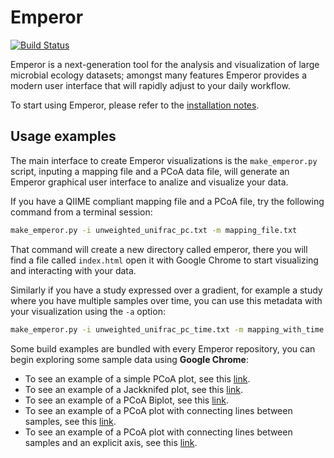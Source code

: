 Emperor
=======

[![Build Status](http://ci.qiime.org/job/Emperor/badge/icon)](http://ci.qiime.org/job/Emperor/)

Emperor is a next-generation tool for the analysis and visualization of large microbial ecology datasets; amongst many features Emperor provides a modern user interface that will rapidly adjust to your daily workflow.

To start using Emperor, please refer to the [installation notes](INSTALL.md).

## Usage examples

The main interface to create Emperor visualizations is the `make_emperor.py` script, inputing a mapping file and a PCoA data file, will generate an Emperor graphical user interface to analize and visualize your data.

If you have a QIIME compliant mapping file and a PCoA file, try the following command from a terminal session:

```bash
make_emperor.py -i unweighted_unifrac_pc.txt -m mapping_file.txt
```

That command will create a new directory called emperor, there you will find a file called `index.html` open it with Google Chrome to start visualizing and interacting with your data.

Similarly if you have a study expressed over a gradient, for example a study where you have multiple samples over time, you can use this metadata with your visualization using the `-a` option:

```bash
make_emperor.py -i unweighted_unifrac_pc_time.txt -m mapping_with_time.txt -a TIMEPOINT
```

Some build examples are bundled with every Emperor repository, you can begin exploring some sample data using **Google Chrome**:

- To see an example of a simple PCoA plot, see this [link](http://htmlpreview.github.io/?https://github.com/qiime/emperor/blob/master/tests/scripts_test_data/make_emperor/emperor_output/index.html).
- To see an example of a Jackknifed plot, see this [link](http://htmlpreview.github.io/?https://github.com/qiime/emperor/blob/master/tests/scripts_test_data/make_emperor/jackknifed_pcoa/index.html).
- To see an example of a PCoA Biplot, see this [link](http://htmlpreview.github.io/?https://github.com/qiime/emperor/blob/master/tests/scripts_test_data/make_emperor/biplot/index.html).
- To see an example of a PCoA plot with connecting lines between samples, see this [link](http://htmlpreview.github.io/?https://github.com/qiime/emperor/blob/master/tests/scripts_test_data/make_emperor/vectors/index.html).
- To see an example of a PCoA plot with connecting lines between samples and an explicit axis, see this [link](http://htmlpreview.github.io/?https://github.com/qiime/emperor/blob/master/tests/scripts_test_data/make_emperor/vectors/index.html).

